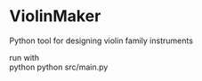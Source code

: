 # ViolinMaker
Python tool for designing violin family instruments

run with  
python python src/main.py <instrument> <maker> <model>
